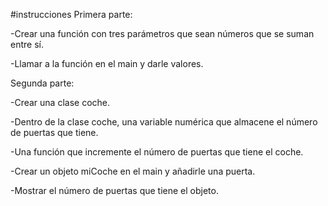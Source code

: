 #instrucciones
Primera parte:

-Crear una función con tres parámetros que sean números que se suman entre sí.

-Llamar a la función en el main y darle valores.

Segunda parte:

-Crear una clase coche.

-Dentro de la clase coche, una variable numérica que almacene el número de puertas que tiene.

-Una función que incremente el número de puertas que tiene el coche.

-Crear un objeto miCoche en el main y añadirle una puerta.

-Mostrar el número de puertas que tiene el objeto.
